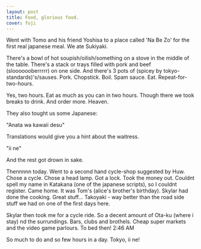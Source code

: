 ```yaml
---
layout: post
title: Food, glorious food.
cover: fuji
---
```


Went with Tomo and his friend Yoshisa to a place called 'Na Be Zo' for the first real
japanese meal. We ate Sukiyaki.

There's a bowl of hot soupish/oilish/something on a stove in the middle of the table.
There's a stack or trays filled with pork and beef (slooooooberrrrr) on one side.
And there's 3 pots of (spicey by tokyo-standards)'s/sauses.
Pork. Chopstick. Boil. Spam sauce. Eat. Repeat-for-two-hours.

Yes, two hours. Eat as much as you can in two hours.
Though there we took breaks to drink. And order more.
Heaven.

They also tought us some Japanese:

"Anata wa kawaii desu"  

Translations would give you a hint about the waitress.

"ii ne"

And the rest got drown in sake.

Thennnnn today.
Went to a second hand cycle-shop suggested by Huw. Chose a cycle.
Chose a head lamp. Got a lock. Took the money out. 
Couldnt spell my name in Katakana (one of the japanese scripts), so I couldnt register.
Came home.
It was Tom's (alice's brother's birthday). Skylar had done the cooking.
Great stuff... Takoyaki - way better than the road side stuff we had on one of the 
first days here.

Skylar then took me for a cycle ride. So a decent amount of Ota-ku (where i stay)
nd the surrundings. Bars, clubs and brothels. Cheap super markets 
and the video game parlours.
To bed then! 2:46 AM

So much to do and so few hours in a day. Tokyo, ii ne!
